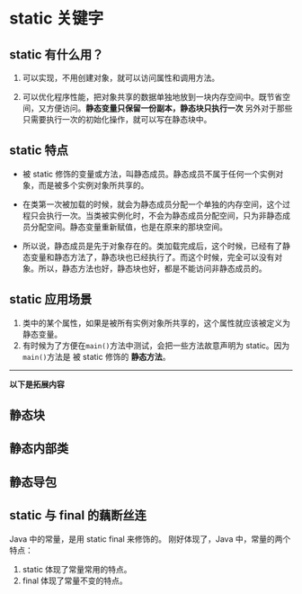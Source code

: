 # static 关键字

## static 有什么用？

1. 可以实现，不用创建对象，就可以访问属性和调用方法。

2. 可以优化程序性能，把对象共享的数据单独地放到一块内存空间中。既节省空间，又方便访问。**静态变量只保留一份副本，静态块只执行一次**
另外对于那些只需要执行一次的初始化操作，就可以写在静态块中。

## static 特点
- 被 static 修饰的变量或方法，叫静态成员。静态成员不属于任何一个实例对象，而是被多个实例对象所共享的。

- 在类第一次被加载的时候，就会为静态成员分配一个单独的内存空间，这个过程只会执行一次。当类被实例化时，不会为静态成员分配空间，只为非静态成员分配空间。静态变量重新赋值，也是在原来的那块空间。

- 所以说，静态成员是先于对象存在的。类加载完成后，这个时候，已经有了静态变量和静态方法了，静态块也已经执行了。而这个时候，完全可以没有对象。所以，静态方法也好，静态块也好，都是不能访问非静态成员的。


## static 应用场景
1. 类中的某个属性，如果是被所有实例对象所共享的，这个属性就应该被定义为静态变量。
2. 有时候为了方便在`main()`方法中测试，会把一些方法故意声明为 static。因为`main()`方法是 被 static 修饰的 **静态方法**。


----------------
**以下是拓展内容**  

## 静态块

## 静态内部类

## 静态导包

## static 与 final 的藕断丝连

Java 中的常量，是用 static final 来修饰的。
刚好体现了，Java 中，常量的两个特点：
1. static 体现了常量常用的特点。
2. final 体现了常量不变的特点。





